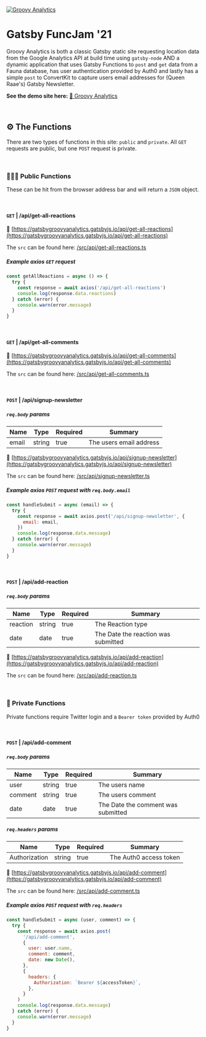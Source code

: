 <a  href="https://gatsbygroovyanalytics.gatsbyjs.io/" target="_blank">
<img src="https://gatsbygroovyanalytics.gatsbyjs.io/images/gatsby-groovy-google-analytics-og-image.jpg" alt="Groovy Analytics" />
</a>

# Gatsby FuncJam '21

Groovy Analytics is both a classic Gatsby static site requesting location data from the Google Analytics API at build time using `gatsby-node` AND a dynamic application that uses Gatsby Functions to `post` and `get` data from a Fauna database, has user authentication provided by Auth0 and lastly has a simple `post` to ConvertKit to capture users email addresses for (Queen Raae's) Gatsby Newsletter.

**See the demo site here:** [🕺 Groovy Analytics](https://gatsbygroovyanalytics.gatsbyjs.io/)

<br />

## ⚙️ The Functions

There are two types of functions in this site: `public` and `private`. All `GET` requests are public, but one `POST` request is private.

<br />

### 🧑‍🤝‍🧑 Public Functions

These can be hit from the browser address bar and will return a `JSON` object.

<br />

#### **`GET`** | /api/get-all-reactions

🔗 [https://gatsbygroovyanalytics.gatsbyjs.io/api/get-all-reactions](https://gatsbygroovyanalytics.gatsbyjs.io/api/get-all-reactions)

The `src` can be found here: [/src/api/get-all-reactions.ts](/src/api/get-all-reactions.ts)

##### Example axios `GET` request

```javascript
const getAllReactions = async () => {
  try {
    const response = await axios('/api/get-all-reactions')
    console.log(response.data.reactions)
  } catch (error) {
    console.warn(error.message)
  }
}
```

<br />

#### **`GET`** | /api/get-all-comments

🔗 [https://gatsbygroovyanalytics.gatsbyjs.io/api/get-all-comments](https://gatsbygroovyanalytics.gatsbyjs.io/api/get-all-comments)

The `src` can be found here: [/src/api/get-all-comments.ts](/src/api/get-all-comments.ts)

<br />

#### **`POST`** | /api/signup-newsletter

##### `req.body` params

| Name  | Type   | Required | Summary                 |
| ----- | ------ | -------- | ----------------------- |
| email | string | true     | The users email address |

🔗 [https://gatsbygroovyanalytics.gatsbyjs.io/api/signup-newsletter](https://gatsbygroovyanalytics.gatsbyjs.io/api/signup-newsletter)

The `src` can be found here: [/src/api/signup-newsletter.ts](/src/api/signup-newsletter.ts)

##### Example axios `POST` request with `req.body.email`

```javascript
const handleSubmit = async (email) => {
  try {
    const response = await axios.post('/api/signup-newsletter', {
      email: email,
    })
    console.log(response.data.message)
  } catch (error) {
    console.warn(error.message)
  }
}
```

<br />

#### **`POST`** | /api/add-reaction

##### `req.body` params

| Name     | Type   | Required | Summary                             |
| -------- | ------ | -------- | ----------------------------------- |
| reaction | string | true     | The Reaction type                   |
| date     | date   | true     | The Date the reaction was submitted |

🔗 [https://gatsbygroovyanalytics.gatsbyjs.io/api/add-reaction](https://gatsbygroovyanalytics.gatsbyjs.io/api/add-reaction)

The `src` can be found here: [/src/api/add-reaction.ts](/src/api/add-reaction.ts)

<br />

### 🔐 Private Functions

Private functions require Twitter login and a `Bearer token` provided by Auth0

<br />

#### **`POST`** | /api/add-comment

##### `req.body` params

| Name    | Type   | Required | Summary                            |
| ------- | ------ | -------- | ---------------------------------- |
| user    | string | true     | The users name                     |
| comment | string | true     | The users comment                  |
| date    | date   | true     | The Date the comment was submitted |

##### `req.headers` params

| Name          | Type   | Required | Summary                |
| ------------- | ------ | -------- | ---------------------- |
| Authorization | string | true     | The Auth0 access token |

🔗 [https://gatsbygroovyanalytics.gatsbyjs.io/api/add-comment](https://gatsbygroovyanalytics.gatsbyjs.io/api/add-comment)

The `src` can be found here: [/src/api/add-comment.ts](/src/api/add-comment.ts)

##### Example axios `POST` request with `req.headers`

```javascript
const handleSubmit = async (user, comment) => {
  try {
    const response = await axios.post(
      '/api/add-comment',
      {
        user: user.name,
        comment: comment,
        date: new Date(),
      },
      {
        headers: {
          Authorization: `Bearer ${accessToken}`,
        },
      }
    )
    console.log(response.data.message)
  } catch (error) {
    console.warn(error.message)
  }
}
```
